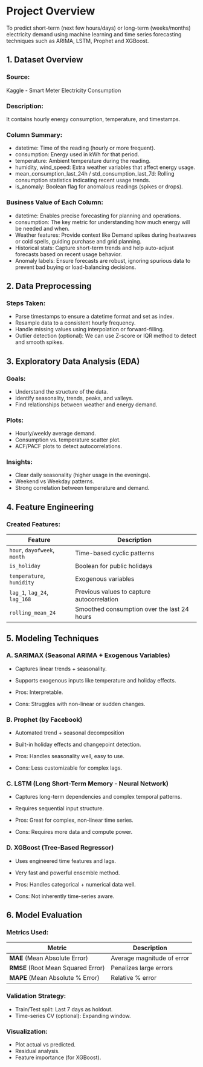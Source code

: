 # Project Overview
To predict short-term (next few hours/days) or long-term (weeks/months) electricity demand using machine learning and time series forecasting techniques such as ARIMA, LSTM, Prophet and XGBoost.

## 1. Dataset Overview
### Source: 
Kaggle - Smart Meter Electricity Consumption</br>
### Description: 
It contains hourly energy consumption, temperature, and timestamps.</br>
### Column Summary:
- datetime: Time of the reading (hourly or more frequent).</br>
- consumption: Energy used in kWh for that period.</br>
- temperature: Ambient temperature during the reading.</br>
- humidity, wind_speed: Extra weather variables that affect energy usage.</br>
- mean_consumption_last_24h / std_consumption_last_7d: Rolling consumption statistics indicating recent usage trends.</br>
- is_anomaly: Boolean flag for anomalous readings (spikes or drops).

### Business Value of Each Column:
- datetime: Enables precise forecasting for planning and operations.</br>
- consumption: The key metric for understanding how much energy will be needed and when.</br>
- Weather features: Provide context like Demand spikes during heatwaves or cold spells, guiding purchase and grid planning.</br>
- Historical stats: Capture short-term trends and help auto-adjust forecasts based on recent usage behavior.</br>
- Anomaly labels: Ensure forecasts are robust, ignoring spurious data to prevent bad buying or load-balancing decisions.

## 2. Data Preprocessing
### Steps Taken:
- Parse timestamps to ensure a datetime format and set as index.</br>
- Resample data to a consistent hourly frequency.</br>
- Handle missing values using interpolation or forward-filling.</br>
- Outlier detection (optional): We can use Z-score or IQR method to detect and smooth spikes.

## 3. Exploratory Data Analysis (EDA)
### Goals:
- Understand the structure of the data.</br>
- Identify seasonality, trends, peaks, and valleys.</br>
- Find relationships between weather and energy demand.</br>

### Plots:
- Hourly/weekly average demand.</br>
- Consumption vs. temperature scatter plot.</br>
- ACF/PACF plots to detect autocorrelations.</br>

### Insights:
- Clear daily seasonality (higher usage in the evenings).</br>
- Weekend vs Weekday patterns.</br>
- Strong correlation between temperature and demand.</br>

## 4. Feature Engineering
### Created Features:

| Feature                      | Description                                 |
| ---------------------------- | ------------------------------------------- |
| `hour`, `dayofweek`, `month` | Time-based cyclic patterns                  |
| `is_holiday`                 | Boolean for public holidays                 |
| `temperature`, `humidity`    | Exogenous variables                         |
| `lag_1`, `lag_24`, `lag_168` | Previous values to capture autocorrelation  |
| `rolling_mean_24`            | Smoothed consumption over the last 24 hours |


## 5. Modeling Techniques
### A. SARIMAX (Seasonal ARIMA + Exogenous Variables)
- Captures linear trends + seasonality.</br>
- Supports exogenous inputs like temperature and holiday effects.</br>

- Pros: Interpretable.</br>
- Cons: Struggles with non-linear or sudden changes.

### B. Prophet (by Facebook)
- Automated trend + seasonal decomposition</br>
- Built-in holiday effects and changepoint detection.</br>

- Pros: Handles seasonality well, easy to use.</br>
- Cons: Less customizable for complex lags.

### C. LSTM (Long Short-Term Memory - Neural Network)
- Captures long-term dependencies and complex temporal patterns.</br>
- Requires sequential input structure.</br>

- Pros: Great for complex, non-linear time series.</br>
- Cons: Requires more data and compute power.

### D. XGBoost (Tree-Based Regressor)
- Uses engineered time features and lags.</br>
- Very fast and powerful ensemble method.</br>

- Pros: Handles categorical + numerical data well.</br>
- Cons: Not inherently time-series aware.

## 6. Model Evaluation
### Metrics Used:
| Metric                             | Description                |
| ---------------------------------- | -------------------------- |
| **MAE** (Mean Absolute Error)      | Average magnitude of error |
| **RMSE** (Root Mean Squared Error) | Penalizes large errors     |
| **MAPE** (Mean Absolute % Error)   | Relative % error           |

### Validation Strategy:
- Train/Test split: Last 7 days as holdout. </br>
- Time-series CV (optional): Expanding window.</br>

### Visualization:
- Plot actual vs predicted.</br>
- Residual analysis.</br>
- Feature importance (for XGBoost). 






  



